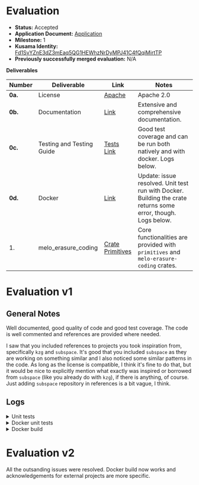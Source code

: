 # Evaluation

- **Status:** Accepted
- **Application Document:** [Application](https://github.com/w3f/Grants-Program/pull/1804)
- **Milestone:** 1
- **Kusama Identity:** [Fd1SvYZnE3dZ3mEaq5QG1HEWhzNrDyMPJ41C4fQqiMirtTP](https://sub.id/Fd1SvYZnE3dZ3mEaq5QG1HEWhzNrDyMPJ41C4fQqiMirtTP)
- **Previously successfully merged evaluation:** N/A

**Deliverables**

| Number  | Deliverable               | Link                                                         | Notes                                                        |
| ------- | ------------------------- | ------------------------------------------------------------ | ------------------------------------------------------------ |
| **0a.** | License                   | [Apache](https://github.com/ZeroDAO/melodot/blob/w3f/LICENSE) | Apache 2.0                                                   |
| **0b.** | Documentation             | [Link](https://github.com/ZeroDAO/melodot/blob/w3f/crates/melo-erasure-coding/README.md) | Extensive and comprehensive documentation. |
| **0c.** | Testing and Testing Guide | [Tests](https://github.com/ZeroDAO/melodot/blob/w3f/crates/melo-erasure-coding/src/tests.rs) [Link](https://github.com/ZeroDAO/melodot/blob/w3f/crates/melo-erasure-coding/README.md#testing) | Good test coverage and can be run both natively and with docker. Logs below. |
| **0d.** | Docker                    | [Link](https://github.com/ZeroDAO/melodot/blob/w3f/crates/melo-erasure-coding/README.md#docker) | Update: issue resolved. Unit test run with Docker. Building the crate returns some error, though. Logs below. |
| 1.      | melo_erasure_coding       | [Crate](https://github.com/ZeroDAO/melodot/tree/w3f/crates/melo-erasure-coding) [Primitives](https://github.com/ZeroDAO/melodot/tree/w3f/primitives) | Core functionalities are provided with `primitives` and `melo-erasure-coding` crates. |

# Evaluation v1

## General Notes

Well documented, good quality of code and good test coverage. The code is well commented and references are provided where needed. 

I saw that you included references to projects you took inspiration from, specifically `kzg` and `subspace`. It's good that you included `subspace` as they are working on something similar and I also noticed some similar patterns in the code. As long as the license is compatible, I think it's fine to do that, but it would be nice to explicitly mention what exactly was inspired or borrowed from `subspace` (like you already do with `kzg`), if there is anything, of course. Just adding `subspace` repository in references is a bit vague, I think.

## Logs

<details>

<summary>Unit tests</summary>

```bash
running 18 tests
test tests::test_bytes_vec_to_blobs ... ok
test tests::test_bytes_vec_to_blobs_returns_err ... ok
test tests::test_order_segments_col ... ok
test tests::test_blob_bytes_conversion ... ok
test tests::test_extend_fs_g1 ... ok
test tests::test_extend_poly ... ok
test tests::test_bytes_to_segments_round_trip ... ok
test tests::test_order_segments_row ... ok
test tests::test_segment_datas_to_row ... ok
test tests::test_recover_poly ... ok
test tests::test_extend_and_commit_multi ... ok
test tests::test_poly_to_segment_vec ... ok
test tests::test_extend_segments_col ... ok
test tests::test_extend_returns_err ... ok
test tests::test_recovery_row_from_segments ... ok
test tests::test_proof_multi ... ok
test tests::test_blob_verify_batch ... ok
test tests::test_blob_proof ... ok

test result: ok. 18 passed; 0 failed; 0 ignored; 0 measured; 0 filtered out; finished in 1.10s

   Doc-tests melo-erasure-coding

running 0 tests

test result: ok. 0 passed; 0 failed; 0 ignored; 0 measured; 0 filtered out; finished in 0.00s
```

</details>

<details>

<summary>Docker unit tests</summary>

```bash
./scripts/docker_run.sh test melo-erasure-coding

*** Melodot ***
Removing network melodot_default
Creating network "melodot_default" with the default driver
Creating melodot_dev_run ... done

running 18 tests
test tests::test_bytes_vec_to_blobs ... ok
test tests::test_bytes_vec_to_blobs_returns_err ... ok
test tests::test_order_segments_col ... ok
test tests::test_blob_bytes_conversion ... ok
test tests::test_extend_fs_g1 ... ok
test tests::test_extend_poly ... ok
test tests::test_recover_poly ... ok
test tests::test_order_segments_row ... ok
test tests::test_segment_datas_to_row ... ok
test tests::test_bytes_to_segments_round_trip ... ok
test tests::test_extend_and_commit_multi ... ok
test tests::test_poly_to_segment_vec ... ok
test tests::test_proof_multi ... ok
test tests::test_extend_returns_err ... ok
test tests::test_recovery_row_from_segments ... ok
test tests::test_extend_segments_col ... ok
test tests::test_blob_verify_batch ... ok
test tests::test_blob_proof ... ok
```

</details>

<details>

<summary>Docker build</summary>

```bash
*** Melodot ***
Removing network melodot_default
Creating network "melodot_default" with the default driver
Creating melodot_dev_run ... done
Error response from daemon: failed to create shim task: OCI runtime create failed: runc create failed: unable to start container process: exec: "build": executable file not found in $PATH: unknown
ERROR: 1
```
</details>

# Evaluation v2

All the outsanding issues were resolved. Docker build now works and acknowledgements for external projects are more specific.